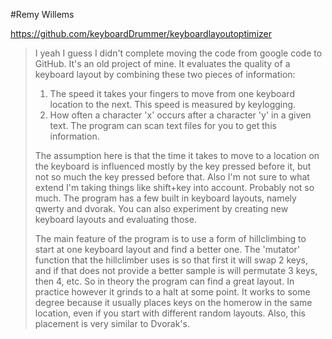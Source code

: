 #Remy Willems

https://github.com/keyboardDrummer/keyboardlayoutoptimizer

>I yeah I guess I didn't complete moving the code from google code to GitHub. It's an old project of mine. It evaluates the quality of a keyboard layout by combining these two pieces of information:
>
>1. The speed it takes your fingers to move from one keyboard location to the next. This speed is measured by keylogging.
>2. How often a character 'x' occurs after a character 'y' in a given text. The program can scan text files for you to get this information.
>
>The assumption here is that the time it takes to move to a location on the keyboard is influenced mostly by the key pressed before it, but not so much the key pressed before that. Also I'm not sure to what extend I'm taking things like shift+key into account. Probably not so much.
>The program has a few built in keyboard layouts, namely qwerty and dvorak. You can also experiment by creating new keyboard layouts and evaluating those.
>
>The main feature of the program is to use a form of hillclimbing to start at one keyboard layout and find a better one. The 'mutator' function that the hillclimber uses is so that first it will swap 2 keys, and if that does not provide a better sample is will permutate 3 keys, then 4, etc. So in theory the program can find a great layout. In practice however it grinds to a halt at some point. It works to some degree because it usually places keys on the homerow in the same location, even if you start with different random layouts. Also, this placement is very similar to Dvorak's.
